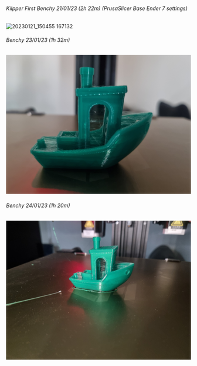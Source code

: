 ###### Kilpper First Benchy 21/01/23 (2h 22m) (PrusaSlicer Base Ender 7 settings) 
![20230121_150455 167132](https://user-images.githubusercontent.com/121613362/213863452-1865b6c5-bf65-48be-adda-00ca4e97676e.jpg)

###### Benchy 23/01/23 (1h 32m)
![pic2](20230123_Benchy_1h32m.jpg)

###### Benchy 24/01/23 (1h 20m)
![pic3](20230124_Benchy_1h20m.jpg)
